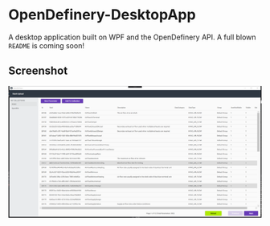 # OpenDefinery-DesktopApp
A desktop application built on WPF and the OpenDefinery API. A full blown `README` is coming soon!

## Screenshot
![Current Screenshot](OpenDefinery-DesktopApp/assets/screenshot-1.png)
